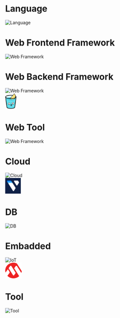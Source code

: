 # Language
![Language](https://skillicons.dev/icons?i=go,c,cpp,cs,java,kotlin,js,css,html,py,md)
# Web Frontend Framework
![Web Framework](https://skillicons.dev/icons?i=react,gatsby,vue,svelte,bootstrap,tailwind,next,nuxt)

# Web Backend Framework
![Web Framework](https://skillicons.dev/icons?i=ktor,flask,express,nodejs,spring,nest)  
<a href="https://github.com/gin-gonic/gin"><img src="https://raw.githubusercontent.com/gin-gonic/logo/master/color.png" height=50></a>

# Web Tool
![Web Framework](https://skillicons.dev/icons?i=nginx,cloudflare)

# Cloud
![Cloud](https://skillicons.dev/icons?i=aws,azure,gcp)  
<a href="https://www.vultr.com/"><img src="logo/vultr.svg" height=50></a>  

# DB
![DB](https://skillicons.dev/icons?i=postgres,sqlite)

# Embadded
![IoT](https://skillicons.dev/icons?i=arduino,raspberrypi,linux)  
<a href="https://www.microchip.com/"><img src="logo/MCHP.svg" height=50></a>  

# Tool
![Tool](https://skillicons.dev/icons?i=linux,git,github,docker,cmake,idea,vscode,gradle,maven,bash)

